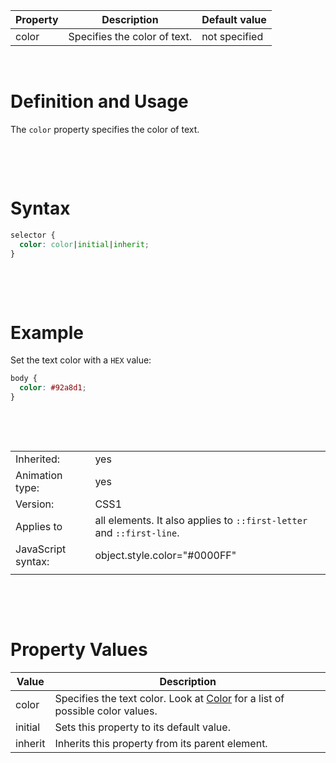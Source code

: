 | Property | Description                  | Default value |
| -------- | ---------------------------- | ------------- |
| color    | Specifies the color of text. | not specified |

&nbsp;

# Definition and Usage

The `color` property specifies the color of text.

&nbsp;

&nbsp;

# Syntax

```css
selector {
  color: color|initial|inherit;
}
```

&nbsp;

&nbsp;

# Example

Set the text color with a `HEX` value:

```css
body {
  color: #92a8d1;
}
```

&nbsp;

&nbsp;

|                    |                                                                       |
| ------------------ | --------------------------------------------------------------------- |
| Inherited:         | yes                                                                   |
| Animation type:    | yes                                                                   |
| Version:           | CSS1                                                                  |
| Applies to         | all elements. It also applies to `::first-letter` and `::first-line`. |
| JavaScript syntax: | object.style.color="#0000FF"                                          |
|                    |                                                                       |

&nbsp;

&nbsp;

# Property Values

| Value   | Description                                                                                                   |
| ------- | ------------------------------------------------------------------------------------------------------------- |
| color   | Specifies the text color. Look at [Color](<(../03-Colors/00-theory.md)>) for a list of possible color values. |
| initial | Sets this property to its default value.                                                                      |
| inherit | Inherits this property from its parent element.                                                               |
